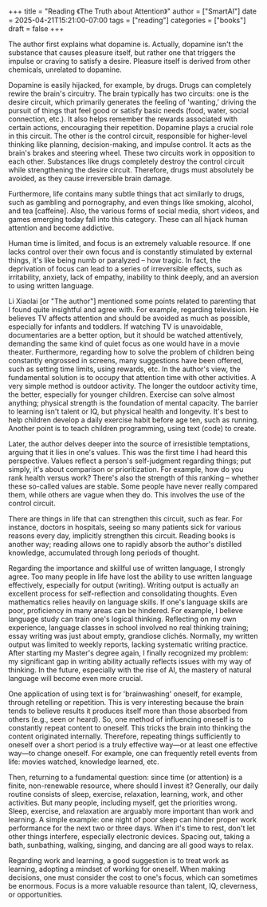 +++
title = "Reading 《The Truth about Attention》"
author = ["SmartAI"]
date = 2025-04-21T15:21:00-07:00
tags = ["reading"]
categories = ["books"]
draft = false
+++

The author first explains what dopamine is. Actually, dopamine isn't the substance that causes pleasure itself, but rather one that triggers the impulse or craving to satisfy a desire. Pleasure itself is derived from other chemicals, unrelated to dopamine.

Dopamine is easily hijacked, for example, by drugs. Drugs can completely rewire the brain's circuitry. The brain typically has two circuits: one is the desire circuit, which primarily generates the feeling of 'wanting,' driving the pursuit of things that feel good or satisfy basic needs (food, water, social connection, etc.). It also helps remember the rewards associated with certain actions, encouraging their repetition. Dopamine plays a crucial role in this circuit. The other is the control circuit, responsible for higher-level thinking like planning, decision-making, and impulse control. It acts as the brain's brakes and steering wheel. These two circuits work in opposition to each other. Substances like drugs completely destroy the control circuit while strengthening the desire circuit. Therefore, drugs must absolutely be avoided, as they cause irreversible brain damage.

Furthermore, life contains many subtle things that act similarly to drugs, such as gambling and pornography, and even things like smoking, alcohol, and tea [caffeine]. Also, the various forms of social media, short videos, and games emerging today fall into this category. These can all hijack human attention and become addictive.

Human time is limited, and focus is an extremely valuable resource. If one lacks control over their own focus and is constantly stimulated by external things, it's like being numb or paralyzed – how tragic. In fact, the deprivation of focus can lead to a series of irreversible effects, such as irritability, anxiety, lack of empathy, inability to think deeply, and an aversion to using written language.

Li Xiaolai [or "The author"] mentioned some points related to parenting that I found quite insightful and agree with. For example, regarding television. He believes TV affects attention and should be avoided as much as possible, especially for infants and toddlers. If watching TV is unavoidable, documentaries are a better option, but it should be watched attentively, demanding the same kind of quiet focus as one would have in a movie theater. Furthermore, regarding how to solve the problem of children being constantly engrossed in screens, many suggestions have been offered, such as setting time limits, using rewards, etc. In the author's view, the fundamental solution is to occupy that attention time with other activities. A very simple method is outdoor activity. The longer the outdoor activity time, the better, especially for younger children. Exercise can solve almost anything; physical strength is the foundation of mental capacity. The barrier to learning isn't talent or IQ, but physical health and longevity. It's best to help children develop a daily exercise habit before age ten, such as running. Another point is to teach children programming, using text (code) to create.

Later, the author delves deeper into the source of irresistible temptations, arguing that it lies in one's values. This was the first time I had heard this perspective. Values reflect a person's self-judgment regarding things; put simply, it's about comparison or prioritization. For example, how do you rank health versus work? There's also the strength of this ranking – whether these so-called values are stable. Some people have never really compared them, while others are vague when they do. This involves the use of the control circuit.

There are things in life that can strengthen this circuit, such as fear. For instance, doctors in hospitals, seeing so many patients sick for various reasons every day, implicitly strengthen this circuit. Reading books is another way; reading allows one to rapidly absorb the author's distilled knowledge, accumulated through long periods of thought.

Regarding the importance and skillful use of written language, I strongly agree. Too many people in life have lost the ability to use written language effectively, especially for output (writing). Writing output is actually an excellent process for self-reflection and consolidating thoughts. Even mathematics relies heavily on language skills. If one's language skills are poor, proficiency in many areas can be hindered. For example, I believe language study can train one's logical thinking. Reflecting on my own experience, language classes in school involved no real thinking training; essay writing was just about empty, grandiose clichés. Normally, my written output was limited to weekly reports, lacking systematic writing practice. After starting my Master's degree again, I finally recognized my problem: my significant gap in writing ability actually reflects issues with my way of thinking. In the future, especially with the rise of AI, the mastery of natural language will become even more crucial.

One application of using text is for 'brainwashing' oneself, for example, through retelling or repetition. This is very interesting because the brain tends to believe results it produces itself more than those absorbed from others (e.g., seen or heard). So, one method of influencing oneself is to constantly repeat content to oneself. This tricks the brain into thinking the content originated internally. Therefore, repeating things sufficiently to oneself over a short period is a truly effective way—or at least one effective way—to change oneself. For example, one can frequently retell events from life: movies watched, knowledge learned, etc.

Then, returning to a fundamental question: since time (or attention) is a finite, non-renewable resource, where should I invest it? Generally, our daily routine consists of sleep, exercise, relaxation, learning, work, and other activities. But many people, including myself, get the priorities wrong. Sleep, exercise, and relaxation are arguably more important than work and learning. A simple example: one night of poor sleep can hinder proper work performance for the next two or three days. When it's time to rest, don't let other things interfere, especially electronic devices. Spacing out, taking a bath, sunbathing, walking, singing, and dancing are all good ways to relax.

Regarding work and learning, a good suggestion is to treat work as learning, adopting a mindset of working for oneself. When making decisions, one must consider the cost to one's focus, which can sometimes be enormous. Focus is a more valuable resource than talent, IQ, cleverness, or opportunities.
